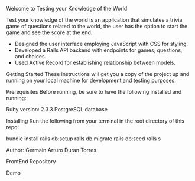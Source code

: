 Welcome to Testing your Knowledge of the World

Test your knowledge of the world is an application that simulates a trivia game of questions related to the world, the user has the option to start the game and see the score at the end.
+ Designed the user interface employing JavaScript with CSS for styling.
+ Developed a Rails API backend with endpoints for games, questions, and choices.
+ Used Active Record for establishing relationship between models.


Getting Started
These instructions will get you a copy of the project up and running on your local machine for development and testing purposes.

Prerequisites
Before running, be sure to have the following installed and running:

Ruby version: 2.3.3
PostgreSQL database

Installing
Run the following from your terminal in the root directory of this repo:

bundle install
rails db:setup
rails db:migrate
rails db:seed
rails s

Author:
Germain Arturo Duran Torres

FrontEnd Repository


Demo
